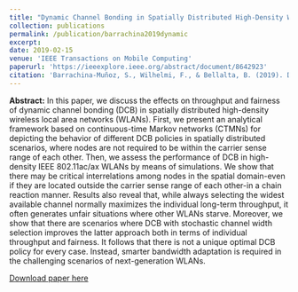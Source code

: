 ```yaml
---
title: "Dynamic Channel Bonding in Spatially Distributed High-Density WLANs"
collection: publications
permalink: /publication/barrachina2019dynamic
excerpt: 
date: 2019-02-15
venue: 'IEEE Transactions on Mobile Computing'
paperurl: 'https://ieeexplore.ieee.org/abstract/document/8642923'
citation: 'Barrachina-Muñoz, S., Wilhelmi, F., & Bellalta, B. (2019). Dynamic channel bonding in spatially distributed high-density WLANs. <i>IEEE Transactions on Mobile Computing, 19</i>(4), 821-835.'
---
```

**Abstract:** In this paper, we discuss the effects on throughput and fairness of dynamic channel bonding (DCB) in spatially distributed high-density wireless local area networks (WLANs). First, we present an analytical framework based on continuous-time Markov networks (CTMNs) for depicting the behavior of different DCB policies in spatially distributed scenarios, where nodes are not required to be within the carrier sense range of each other. Then, we assess the performance of DCB in high-density IEEE 802.11ac/ax WLANs by means of simulations. We show that there may be critical interrelations among nodes in the spatial domain-even if they are located outside the carrier sense range of each other-in a chain reaction manner. Results also reveal that, while always selecting the widest available channel normally maximizes the individual long-term throughput, it often generates unfair situations where other WLANs starve. Moreover, we show that there are scenarios where DCB with stochastic channel width selection improves the latter approach both in terms of individual throughput and fairness. It follows that there is not a unique optimal DCB policy for every case. Instead, smarter bandwidth adaptation is required in the challenging scenarios of next-generation WLANs.

[Download paper here](https://arxiv.org/abs/1801.00594)
